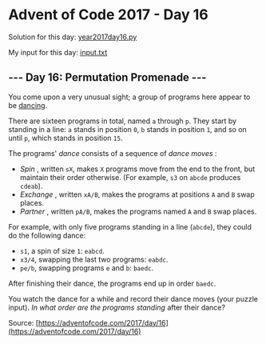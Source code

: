 # Advent of Code 2017 - Day 16

Solution for this day: [year2017day16.py](year2017day16.py)

My input for this day: [input.txt](input.txt)

## \--- Day 16: Permutation Promenade ---

You come upon a very unusual sight; a group of programs here appear to be
[dancing](https://www.youtube.com/watch?v=lyZQPjUT5B4&t=53).

There are sixteen programs in total, named `a` through `p`. They start by
standing in a line: `a` stands in position `0`, `b` stands in position `1`,
and so on until `p`, which stands in position `15`.

The programs' _dance_ consists of a sequence of _dance moves_ :

  * _Spin_ , written `sX`, makes `X` programs move from the end to the front, but maintain their order otherwise. (For example, `s3` on `abcde` produces `cdeab`).
  * _Exchange_ , written `xA/B`, makes the programs at positions `A` and `B` swap places.
  * _Partner_ , written `pA/B`, makes the programs named `A` and `B` swap places.

For example, with only five programs standing in a line (`abcde`), they could
do the following dance:

  * `s1`, a spin of size `1`: `eabcd`.
  * `x3/4`, swapping the last two programs: `eabdc`.
  * `pe/b`, swapping programs `e` and `b`: `baedc`.

After finishing their dance, the programs end up in order `baedc`.

You watch the dance for a while and record their dance moves (your puzzle
input). _In what order are the programs standing_ after their dance?



Source: [https://adventofcode.com/2017/day/16](https://adventofcode.com/2017/day/16)
